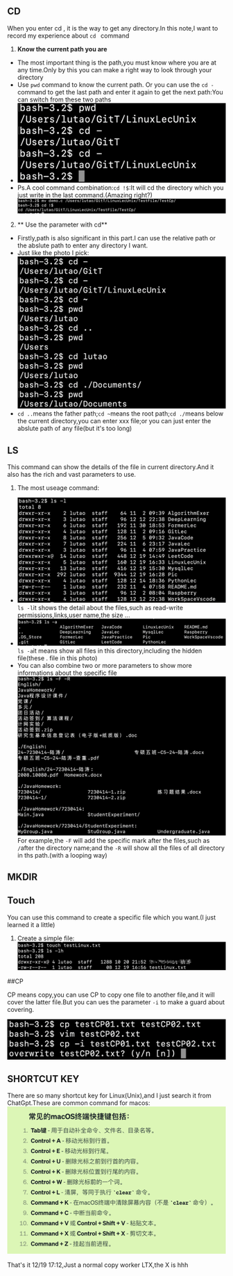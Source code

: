 ## CD

When you enter cd , it is the way to get any directory.In this note,I want to record my experience about `cd `  command

1. **Know the current path you are**
  - The most important thing is the path,you must know where you are at any time.Only by this you can make a right way to look through your directory
  - Use `pwd` command to know the current path. Or you can use the `cd -` command to get the last path and enter it again to get the next path:You can switch from these two paths
  - <img src="../Pic/image-20231219161153060.png" alt="image-20231219161153060" style="zoom:50%;" />
  - Ps.A cool command combination:`cd !$`:It will cd the directory which you just write in the last command.(Amazing right?)![image-20231220164214908](../Pic/image-20231220164214908.png)
  
2. ** Use the parameter with cd**
  - Firstly,path is also significant in this part.I can use the relative path or the abslute path to enter any directory I want.
  - Just like the photo I pick:<img src="../Pic/image-20231219162825055.png" alt="image-20231219162825055" style="zoom:50%;" />
  - `cd ..`means the father path;`cd ~`means the root path;`cd ./`means below the current directory,you can enter xxx file;or you can just enter the abslute path of any file(but it's too long)

## LS

This command can show the details of the file in current directory.And it also has the rich and vast parameters to use.

1. The most useage command:
  - <img src="../Pic/image-20231219164033254.png" alt="image-20231219164033254" style="zoom:50%;" />`ls -l`it shows the detail about the files,such as read-write permissions,links,user name,the size ...
  - <img src="../Pic/image-20231219164228304.png" alt="image-20231219164228304" style="zoom:50%;" />`ls -a`it means show all files in this directory,including the hidden file(these . file in this photo)
  - You can also combine two or more parameters to show more informations about the specific file<img src="../Pic/image-20231219164922449.png" alt="image-20231219164922449" style="zoom:50%;" /> For example,the `-F` will add the specific mark after the files,such as `/`after the directory name;and the `-R` will show all the files of all directory in ths path.(with a looping way)


## MKDIR

## Touch

You can use this  command to create a specific file which you want.(I just learned it a little)

1. Create a simple file:<img src="../Pic/image-20231219165718498.png" alt="image-20231219165718498" style="zoom:50%;" />

##CP

CP means copy,you can use CP to copy  one file to another file,and it will  cover the latter file.But you can ues the parameter `-i` to make a guard about covering.

<img src="../Pic/image-20231219170701741.png" alt="image-20231219170701741" style="zoom:50%;" />

## SHORTCUT KEY

There are so many shortcut key for Linux(Unix),and I just search it from ChatGpt.These are common command for macos:<img src="../Pic/image-20231219170907720.png" alt="image-20231219170907720" style="zoom:50%;" />

That's it 12/19 17:12,Just a normal copy worker LTX,the X is hhh